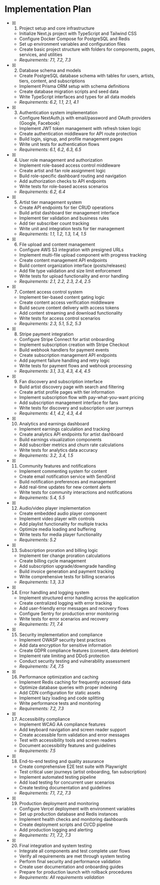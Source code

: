 # Implementation Plan

- [x] 1. Project setup and core infrastructure
  - Initialize Next.js project with TypeScript and Tailwind CSS
  - Configure Docker Compose for PostgreSQL and Redis
  - Set up environment variables and configuration files
  - Create basic project structure with folders for components, pages, services,
    and utilities
  - _Requirements: 7.1, 7.2, 7.3_

- [x] 2. Database schema and models
  - Create PostgreSQL database schema with tables for users, artists, tiers,
    content, and subscriptions
  - Implement Prisma ORM setup with schema definitions
  - Create database migration scripts and seed data
  - Write TypeScript interfaces and types for all data models
  - _Requirements: 6.2, 1.1, 2.1, 4.1_

- [x] 3. Authentication system implementation
  - Configure NextAuth.js with email/password and OAuth providers (Google,
    Facebook)
  - Implement JWT token management with refresh token logic
  - Create authentication middleware for API route protection
  - Build login, signup, and profile management pages
  - Write unit tests for authentication flows
  - _Requirements: 6.1, 6.2, 6.3, 6.5_

- [x] 4. User role management and authorization
  - Implement role-based access control middleware
  - Create artist and fan role assignment logic
  - Build role-specific dashboard routing and navigation
  - Add authorization checks to API endpoints
  - Write tests for role-based access scenarios
  - _Requirements: 6.2, 6.4_

- [x] 5. Artist tier management system
  - Create API endpoints for tier CRUD operations
  - Build artist dashboard tier management interface
  - Implement tier validation and business rules
  - Add tier subscriber count tracking
  - Write unit and integration tests for tier management
  - _Requirements: 1.1, 1.2, 1.3, 1.4, 1.5_

- [x] 6. File upload and content management
  - Configure AWS S3 integration with presigned URLs
  - Implement multi-file upload component with progress tracking
  - Create content management API endpoints
  - Build content organization interface (posts/releases)
  - Add file type validation and size limit enforcement
  - Write tests for upload functionality and error handling
  - _Requirements: 2.1, 2.2, 2.3, 2.4, 2.5_

- [x] 7. Content access control system
  - Implement tier-based content gating logic
  - Create content access verification middleware
  - Build secure content delivery with access tokens
  - Add content streaming and download functionality
  - Write tests for access control scenarios
  - _Requirements: 2.3, 5.1, 5.2, 5.3_

- [x] 8. Stripe payment integration
  - Configure Stripe Connect for artist onboarding
  - Implement subscription creation with Stripe Checkout
  - Build webhook handlers for payment events
  - Create subscription management API endpoints
  - Add payment failure handling and retry logic
  - Write tests for payment flows and webhook processing
  - _Requirements: 3.1, 3.3, 4.3, 4.4, 4.5_

- [x] 9. Fan discovery and subscription interface
  - Build artist discovery page with search and filtering
  - Create artist profile pages with tier information
  - Implement subscription flow with pay-what-you-want pricing
  - Add subscription management interface for fans
  - Write tests for discovery and subscription user journeys
  - _Requirements: 4.1, 4.2, 4.3, 4.4_

- [x] 10. Analytics and earnings dashboard
  - Implement earnings calculation and tracking
  - Create analytics API endpoints for artist dashboard
  - Build earnings visualization components
  - Add subscriber metrics and churn rate calculations
  - Write tests for analytics data accuracy
  - _Requirements: 3.2, 3.4, 1.5_

- [x] 11. Community features and notifications
  - Implement commenting system for content
  - Create email notification service with SendGrid
  - Build notification preferences and management
  - Add real-time updates for new content alerts
  - Write tests for community interactions and notifications
  - _Requirements: 5.4, 5.5_

- [x] 12. Audio/video player implementation
  - Create embedded audio player component
  - Implement video player with controls
  - Add playlist functionality for multiple tracks
  - Optimize media loading and buffering
  - Write tests for media player functionality
  - _Requirements: 5.2_

- [x] 13. Subscription proration and billing logic
  - Implement tier change proration calculations
  - Create billing cycle management
  - Add subscription upgrade/downgrade handling
  - Build invoice generation and payment tracking
  - Write comprehensive tests for billing scenarios
  - _Requirements: 1.3, 3.3_

- [x] 14. Error handling and logging system
  - Implement structured error handling across the application
  - Create centralized logging with error tracking
  - Add user-friendly error messages and recovery flows
  - Configure Sentry for production error monitoring
  - Write tests for error scenarios and recovery
  - _Requirements: 7.1, 7.4_

- [x] 15. Security implementation and compliance
  - Implement OWASP security best practices
  - Add data encryption for sensitive information
  - Create GDPR compliance features (consent, data deletion)
  - Implement rate limiting and DDoS protection
  - Conduct security testing and vulnerability assessment
  - _Requirements: 7.4, 7.5_

- [x] 16. Performance optimization and caching
  - Implement Redis caching for frequently accessed data
  - Optimize database queries with proper indexing
  - Add CDN configuration for static assets
  - Implement lazy loading and code splitting
  - Write performance tests and monitoring
  - _Requirements: 7.2, 7.3_

- [x] 17. Accessibility compliance
  - Implement WCAG AA compliance features
  - Add keyboard navigation and screen reader support
  - Create accessible form validation and error messages
  - Test with accessibility tools and screen readers
  - Document accessibility features and guidelines
  - _Requirements: 7.5_

- [x] 18. End-to-end testing and quality assurance
  - Create comprehensive E2E test suite with Playwright
  - Test critical user journeys (artist onboarding, fan subscription)
  - Implement automated testing pipeline
  - Add load testing for concurrent user scenarios
  - Create testing documentation and guidelines
  - _Requirements: 7.1, 7.2, 7.3_

- [x] 19. Production deployment and monitoring
  - Configure Vercel deployment with environment variables
  - Set up production database and Redis instances
  - Implement health checks and monitoring dashboards
  - Create deployment scripts and CI/CD pipeline
  - Add production logging and alerting
  - _Requirements: 7.1, 7.2, 7.3_

- [x] 20. Final integration and system testing
  - Integrate all components and test complete user flows
  - Verify all requirements are met through system testing
  - Perform final security and performance validation
  - Create user documentation and onboarding guides
  - Prepare for production launch with rollback procedures
  - _Requirements: All requirements validation_
